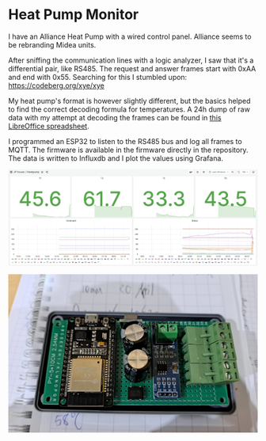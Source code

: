 # Heat Pump Monitor

I have an Alliance Heat Pump with a wired control panel. Alliance seems to be rebranding Midea units. 

After sniffing the communication lines with a logic analyzer, I saw that it's a differential pair, like RS485. The request and answer frames start with 0xAA and end with 0x55. Searching for this I stumbled upon: https://codeberg.org/xye/xye

My heat pump's format is however slightly different, but the basics helped to find the correct decoding formula for temperatures. A 24h dump of raw data with my attempt at decoding the frames can be found in [this LibreOffice spreadsheet](FullDayDataDecoded.ods).

I programmed an ESP32 to listen to the RS485 bus and log all frames to MQTT. The firmware is available in the firmware directly in the repository. The data is written to Influxdb and I plot the values using Grafana.

![Graphs](GrafanaGraphs.png "Graphing values")

![ESP32](HeatpumpESP32.jpg)
